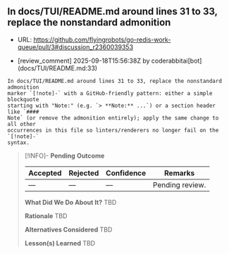 ## In docs/TUI/README.md around lines 31 to 33, replace the nonstandard admonition

- URL: https://github.com/flyingrobots/go-redis-work-queue/pull/3#discussion_r2360039353

- [review_comment] 2025-09-18T15:56:38Z by coderabbitai[bot] (docs/TUI/README.md:33)

```text
In docs/TUI/README.md around lines 31 to 33, replace the nonstandard admonition
marker `[!note]-` with a GitHub-friendly pattern: either a simple blockquote
starting with "Note:" (e.g. `> **Note:** ...`) or a section header like `####
Note` (or remove the admonition entirely); apply the same change to all other
occurrences in this file so linters/renderers no longer fail on the `[!note]-`
syntax.
```

> [!INFO]- **Pending**
> **Outcome**
> 
> | Accepted | Rejected | Confidence | Remarks |
> |----------|----------|------------|---------|
> | — | — | — | Pending review. |
>
> **What Did We Do About It?**
> TBD
>
> **Rationale**
> TBD
>
> **Alternatives Considered**
> TBD
>
> **Lesson(s) Learned**
> TBD
